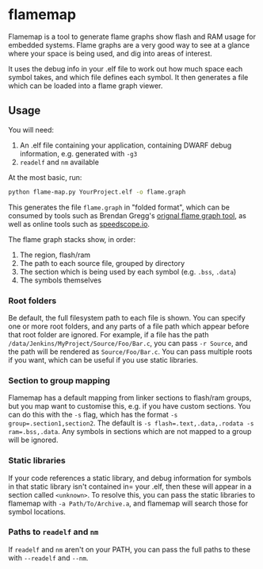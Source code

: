 flamemap
========

Flamemap is a tool to generate flame graphs show flash and RAM usage for embedded systems.
Flame graphs are a very good way to see at a glance where your space is being used, and dig into areas of interest.

It uses the debug info in your .elf file to work out how much space each symbol takes, and which file defines each
symbol. It then generates a file which can be loaded into a flame graph viewer.


Usage
-----

You will need:
  1. An .elf file containing your application, containing DWARF debug information, e.g. generated with `-g3`
  2. `readelf` and `nm` available

At the most basic, run:

```sh
python flame-map.py YourProject.elf -o flame.graph
```

This generates the file `flame.graph` in "folded format", which can be consumed by tools such as Brendan Gregg's
[orignal flame graph tool](https://www.brendangregg.com/flamegraphs.html), as well as online tools such as
[speedscope.io](https://www.speedscope.app/).

The flame graph stacks show, in order:
  1. The region, flash/ram
  2. The path to each source file, grouped by directory
  3. The section which is being used by each symbol (e.g. `.bss`, `.data`)
  4. The symbols themselves


### Root folders

Be default, the full filesystem path to each file is shown.
You can specify one or more root folders, and any parts of a file path which appear before that root folder are ignored.
For example, if a file has the path `/data/Jenkins/MyProject/Source/Foo/Bar.c`, you can pass `-r Source`, and the path
will be rendered as `Source/Foo/Bar.c`.
You can pass multiple roots if you want, which can be useful if you use static libraries.


### Section to group mapping

Flamemap has a default mapping from linker sections to flash/ram groups, but you map want to customise this, e.g. if you
have custom sections.
You can do this with the `-s` flag, which has the format `-s group=.section1,section2`.
The default is `-s flash=.text,.data,.rodata -s ram=.bss,.data`.
Any symbols in sections which are not mapped to a group will be ignored.


### Static libraries

If your code references a static library, and debug information for symbols in that static library isn't contained in=
your .elf, then these will appear in a section called `<unknown>`.
To resolve this, you can pass the static libraries to flamemap with `-a Path/To/Archive.a`, and flamemap will search
those for symbol locations.


### Paths to `readelf` and `nm`

If `readelf` and `nm` aren't on your PATH, you can pass the full paths to these with `--readelf` and `--nm`.
